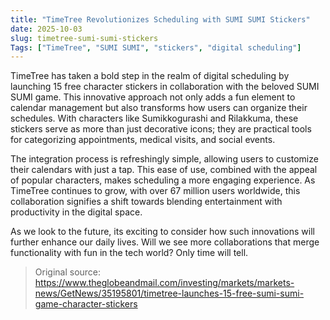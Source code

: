 ```yaml
---
title: "TimeTree Revolutionizes Scheduling with SUMI SUMI Stickers"
date: 2025-10-03
slug: timetree-sumi-sumi-stickers
Tags: ["TimeTree", "SUMI SUMI", "stickers", "digital scheduling"]
---
```

TimeTree has taken a bold step in the realm of digital scheduling by launching 15 free character stickers in collaboration with the beloved SUMI SUMI game. This innovative approach not only adds a fun element to calendar management but also transforms how users can organize their schedules. With characters like Sumikkogurashi and Rilakkuma, these stickers serve as more than just decorative icons; they are practical tools for categorizing appointments, medical visits, and social events.

The integration process is refreshingly simple, allowing users to customize their calendars with just a tap. This ease of use, combined with the appeal of popular characters, makes scheduling a more engaging experience. As TimeTree continues to grow, with over 67 million users worldwide, this collaboration signifies a shift towards blending entertainment with productivity in the digital space.

As we look to the future, its exciting to consider how such innovations will further enhance our daily lives. Will we see more collaborations that merge functionality with fun in the tech world? Only time will tell.
> Original source: https://www.theglobeandmail.com/investing/markets/markets-news/GetNews/35195801/timetree-launches-15-free-sumi-sumi-game-character-stickers